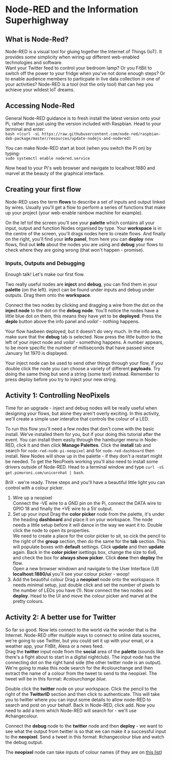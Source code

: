 # Node-RED and the Information Superhighway
## What is Node-Red?
Node-RED is a visual tool for gluing together the Internet of Things (IoT). It provides _some_ simplicity when wiring up different web-enabled technologies and software.  
Want your Twitter feed to control your bedroom lamp? Or you FitBit to switch off the power to your fridge when you've not done enough steps? Or to enable audience members to particpate in live data collection in one of your activities? Node-RED is a tool (not the only tool) that can hep you achieve your wildest IoT dreams.  
## Accessing Node-Red
General Node-RED guidance is to fresh install the latest version onto your Pi, rather than just using the version included with Raspbian. Head to your terminal and enter:  
`bash <(curl -sL https://raw.githubusercontent.com/node-red/raspbian-deb-package/master/resources/update-nodejs-and-nodered)`  

You can make Node-RED start at boot (when you switch the Pi on) by typing:  
`sudo systemctl enable nodered.service`  

Now head to your Pi's web browser and navigate to localhost:1880 and marvel at the beauty of the graphical interface.  

## Creating your first flow
Node-RED uses the term __flows__ to describe a set of inputs and output linked by wires. Usually you'll get a flow to perform a series of functions that make up your project (your web-enable rainbow machine for example).  

On the lef tof the screen you'll see your __palette__ which contains all your input, output and function Nodes organised by type. Your __workspace__ is in the centre of the screen, you'll drags nodes here to create flows. And finally on the right, you'll find your __info panel__, from here you can __deploy__ new flows, find out __info__ about the nodes you are using and __debug__ your flows to check where they are going wrong (that won't happen - promise).  

### Inputs, Outputs and Debugging  
Enough talk! Let's make our first flow.  

Two really useful nodes are __inject__ and __debug__, you can find them in your __palette__ (on the left). inject can be found under inputs and debug under outputs.  Drag them onto the __workspace__.  

Connect the two nodes by clicking and dragging a wire from the dot on the __inject node__ to the dot on the __debug node__. You'll notice the nodes have a little blue dot on them, this means they have yet to be __deployed__. Press the __deplo__ button above the info panel and _voila!_ - nothing happens.  

Your flow hasbeen deployed, but it doesn't do very much. In the info area, make sure that the __debug__ tab is selected. Now press the little button to the left of your inject node and _voila!_ - something happens. A number appears, to be more specific the number of milliseconds that have passed since January 1st 1970 is displayed.  

Your inject node can be used to send other things through your flow, if you double click the node you can choose a variety of different __payloads__. Try doing the same thing but send a string (some text) instead. Remember to press deploy before you try to inject your new string.  

## Activity 1: Controlling NeoPixels
Time for an upgrade - inject and debug nodes will be really useful when designing your flows, but alone they aren't overly exciting. In this activity, we'll create a simple user interafce that controls the colour of a LED.  

To run this flow you'll need a few nodes that don't come with the basic install. We've installed them for you, but if your doing this tutorial after the event. You can install them easliy through the hamburger menu in Node-RED, click it and then click __Manage Palettes__. Click the __install__ tab and search for `node-red-node-pi-neopixel` and for `node-red-dashboard` then install. New Nodes will show up in the palette - if they don't a restart might be needed. To get the NeoPixels working you'll also need to install some drivers outside of Node-RED. Head to a terminal window and type `curl -sS get.pimoroni.com/unicornhat | bash`.  

Brill - we're ready. Three steps and you'll have a beautiful little light you can control with a colour picker.
1. Wire up a neopixel  
Connect the -VE wire to a GND pin on the Pi, connect the DATA wire to GPIO 18 and finally the +VE wire to a 5V output.  
2. Set up your input
Drag the __color picker__ node from the palette, it's under the heading __dashboard__ and place it on your workspace. The node needs a little setup before it will dance in the way we want it to. Double click the node to open its properties.  
We need to create a place for the color picker to sit, so cick the pencil to the right of the __group__ section, then do the same for the __tab__ section. This will populate boxes with __default__ settings. Click __update__ and then __update__ again. Back in the __color picker__ isettings box, change the size to 6x6, and check the box for __always show picker__. Click __done__ then __deploy__ the flow.  
Open a new browser windown and navigate to the User Interface (UI) __localhost:1880/ui__ you'll see your colour picker - woop! 
3. Add the beautiful colour
Drag a __neopixel__ node onto the workspace. It needs minimal setup, just double click and set the number of pixels to the number of LEDs you have (1). Now connect the two nodes and __deploy__. Head to the UI and move the colour picker and marvel at the pretty colours. 

## Activity 2: A better use for Twitter  
So far so good. Now lets connect to the world via the wonder that is the Internet. Node-RED offer multiple ways to connect to online data soucres, we're going to use Twitter, but you could set it up with your email, or a weather app, your FitBit, Alexa or a news feed.  
Drag the __twitter__ input node from the __social__ area of the __palette__ (sounds like there's a fight about to start in a digital nightclub). The input node has the connecting dot on the right hand side (the other twitter node is an output).  We're going to make this node search for the #colourchange and then extract the name of a colour from the tweet to send to the neopixel. The tweet will be in this format: _#colourchange blue_.  

Double click the __twitter__ node on your workspace. Click the pencil to the right of the __TwitterID__ section and then click to authenticate. This will take you to twitter where you can input some details to allow node-RED to search and post on your behalf. Back in Node-RED, click add. Now you need to add a term which Node-RED will search for - we'll use #changecolour.  

Connect the __debug__ node to the __twitter__ node and then __deploy__ - we want to see what the output from twitter is so that we can make it a successful input to the __neopixel__. Send a tweet in this format: #changecolour blue and watch the debug output. 

The __neopixel__ node can take inputs of colour names (if they are on [this list](https://html-color-codes.info/color-names/)) 

